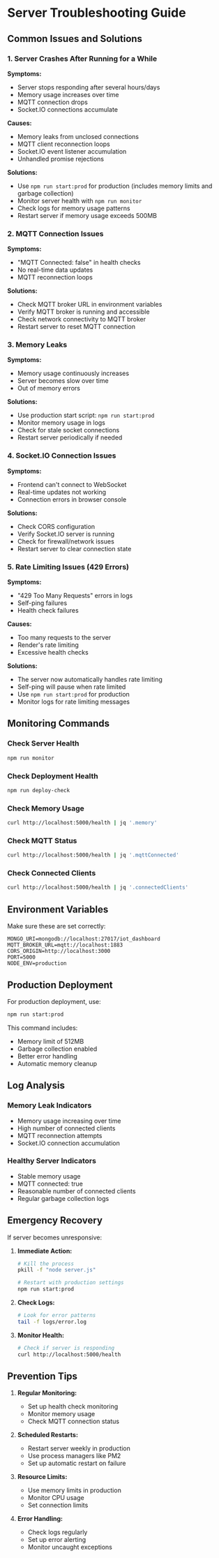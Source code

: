 # Server Troubleshooting Guide

## Common Issues and Solutions

### 1. Server Crashes After Running for a While

**Symptoms:**
- Server stops responding after several hours/days
- Memory usage increases over time
- MQTT connection drops
- Socket.IO connections accumulate

**Causes:**
- Memory leaks from unclosed connections
- MQTT client reconnection loops
- Socket.IO event listener accumulation
- Unhandled promise rejections

**Solutions:**
- Use `npm run start:prod` for production (includes memory limits and garbage collection)
- Monitor server health with `npm run monitor`
- Check logs for memory usage patterns
- Restart server if memory usage exceeds 500MB

### 2. MQTT Connection Issues

**Symptoms:**
- "MQTT Connected: false" in health checks
- No real-time data updates
- MQTT reconnection loops

**Solutions:**
- Check MQTT broker URL in environment variables
- Verify MQTT broker is running and accessible
- Check network connectivity to MQTT broker
- Restart server to reset MQTT connection

### 3. Memory Leaks

**Symptoms:**
- Memory usage continuously increases
- Server becomes slow over time
- Out of memory errors

**Solutions:**
- Use production start script: `npm run start:prod`
- Monitor memory usage in logs
- Check for stale socket connections
- Restart server periodically if needed

### 4. Socket.IO Connection Issues

**Symptoms:**
- Frontend can't connect to WebSocket
- Real-time updates not working
- Connection errors in browser console

**Solutions:**
- Check CORS configuration
- Verify Socket.IO server is running
- Check for firewall/network issues
- Restart server to clear connection state

### 5. Rate Limiting Issues (429 Errors)

**Symptoms:**
- "429 Too Many Requests" errors in logs
- Self-ping failures
- Health check failures

**Causes:**
- Too many requests to the server
- Render's rate limiting
- Excessive health checks

**Solutions:**
- The server now automatically handles rate limiting
- Self-ping will pause when rate limited
- Use `npm run start:prod` for production
- Monitor logs for rate limiting messages

## Monitoring Commands

### Check Server Health
```bash
npm run monitor
```

### Check Deployment Health
```bash
npm run deploy-check
```

### Check Memory Usage
```bash
curl http://localhost:5000/health | jq '.memory'
```

### Check MQTT Status
```bash
curl http://localhost:5000/health | jq '.mqttConnected'
```

### Check Connected Clients
```bash
curl http://localhost:5000/health | jq '.connectedClients'
```

## Environment Variables

Make sure these are set correctly:

```env
MONGO_URI=mongodb://localhost:27017/iot_dashboard
MQTT_BROKER_URL=mqtt://localhost:1883
CORS_ORIGIN=http://localhost:3000
PORT=5000
NODE_ENV=production
```

## Production Deployment

For production deployment, use:

```bash
npm run start:prod
```

This command includes:
- Memory limit of 512MB
- Garbage collection enabled
- Better error handling
- Automatic memory cleanup

## Log Analysis

### Memory Leak Indicators
- Memory usage increasing over time
- High number of connected clients
- MQTT reconnection attempts
- Socket.IO connection accumulation

### Healthy Server Indicators
- Stable memory usage
- MQTT connected: true
- Reasonable number of connected clients
- Regular garbage collection logs

## Emergency Recovery

If server becomes unresponsive:

1. **Immediate Action:**
   ```bash
   # Kill the process
   pkill -f "node server.js"
   
   # Restart with production settings
   npm run start:prod
   ```

2. **Check Logs:**
   ```bash
   # Look for error patterns
   tail -f logs/error.log
   ```

3. **Monitor Health:**
   ```bash
   # Check if server is responding
   curl http://localhost:5000/health
   ```

## Prevention Tips

1. **Regular Monitoring:**
   - Set up health check monitoring
   - Monitor memory usage
   - Check MQTT connection status

2. **Scheduled Restarts:**
   - Restart server weekly in production
   - Use process managers like PM2
   - Set up automatic restart on failure

3. **Resource Limits:**
   - Use memory limits in production
   - Monitor CPU usage
   - Set connection limits

4. **Error Handling:**
   - Check logs regularly
   - Set up error alerting
   - Monitor uncaught exceptions 